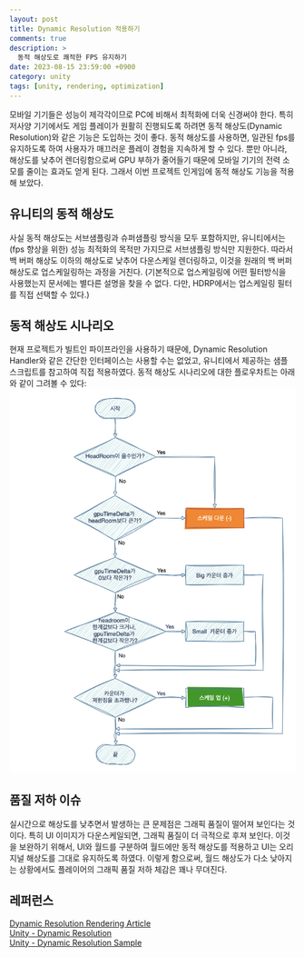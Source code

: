 ```yaml
---
layout: post
title: Dynamic Resolution 적용하기
comments: true  
description: >
  동적 해상도로 쾌적한 FPS 유지하기
date: 2023-08-15 23:59:00 +0900
category: unity
tags: [unity, rendering, optimization]
---
```


모바일 기기들은 성능이 제각각이므로 PC에 비해서 최적화에 더욱 신경써야 한다. 특히 저사양 기기에서도 게임 플레이가 원활히 진행되도록 하려면 동적 해상도(Dynamic Resolution)와 같은 기능은 도입하는 것이 좋다. 동적 해상도를 사용하면, 일관된 fps를 유지하도록 하여 사용자가 매끄러운 플레이 경험을 지속하게 할 수 있다. 뿐만 아니라, 해상도를 낮추어 렌더링함으로써 GPU 부하가 줄어들기 때문에 모바일 기기의 전력 소모를 줄이는 효과도 얻게 된다.
그래서 이번 프로젝트 인게임에 동적 해상도 기능을 적용해 보았다.

## 유니티의 동적 해상도

사실 동적 해상도는 서브샘플링과 슈퍼샘플링 방식을 모두 포함하지만, 유니티에서는 (fps 향상을 위한) 성능 최적화의 목적만 가지므로 서브샘플링 방식만 지원한다. 따라서 백 버퍼 해상도 이하의 해상도로 낮추어 다운스케일 렌더링하고, 이것을 원래의 백 버퍼 해상도로 업스케일링하는 과정을 거친다. (기본적으로 업스케일링에 어떤 필터방식을 사용했는지 문서에는 별다른 설명을 찾을 수 없다. 다만, HDRP에서는 업스케일링 필터를 직접 선택할 수 있다.)

## 동적 해상도 시나리오

현재 프로젝트가 빌트인 파이프라인을 사용하기 때문에, Dynamic Resolution Handler와 같은 간단한 인터페이스는 사용할 수는 없었고, 유니티에서 제공하는 샘플 스크립트를 참고하여 직접 적용하였다. 동적 해상도 시나리오에 대한 플로우차트는 아래와 같이 그려볼 수 있다:
![Untitled](/images/posts/dynamic-resolution/dr-flowchart.png)

## 품질 저하 이슈

실시간으로 해상도를 낮추면서 발생하는 큰 문제점은 그래픽 품질이 떨어져 보인다는 것이다. 특히 UI 이미지가 다운스케일되면, 그래픽 품질이 더 극적으로 후져 보인다. 이것을 보완하기 위해서, UI와 월드를 구분하여 월드에만 동적 해상도를 적용하고 UI는 오리지널 해상도를 그대로 유지하도록 하였다. 이렇게 함으로써, 월드 해상도가 다소 낮아지는 상황에서도 플레이어의 그래픽 품질 저하 체감은 꽤나 무뎌진다.

## 레퍼런스
[Dynamic Resolution Rendering Article](https://www.intel.com/content/www/us/en/developer/articles/technical/dynamic-resolution-rendering-article.html)  
[Unity - Dynamic Resolution](https://docs.unity3d.com/Packages/com.unity.render-pipelines.high-definition@16.0/manual/Dynamic-Resolution.html)   
[Unity - Dynamic Resolution Sample](https://github.com/Unity-Technologies/DynamicResolutionSample)  